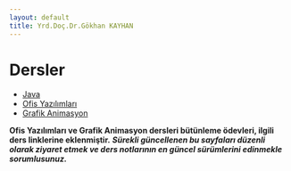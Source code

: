 ```yaml
---
layout: default
title: Yrd.Doç.Dr.Gökhan KAYHAN
---
```


#   Dersler

*   [Java](/java)
*   [Ofis Yazılımları](/bmyo)
*   [Grafik Animasyon](/bmyo)

**Ofis Yazılımları ve Grafik Animasyon dersleri bütünleme ödevleri, 
ilgili ders linklerine eklenmiştir.**
***Sürekli güncellenen bu sayfaları düzenli olarak ziyaret etmek ve ders
notlarının en güncel sürümlerini edinmekle sorumlusunuz.***



